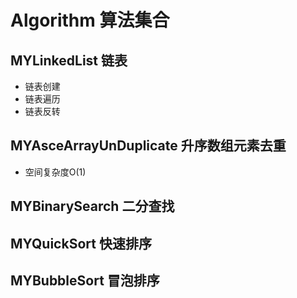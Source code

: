 # Algorithm 算法集合


## MYLinkedList 链表
* 链表创建
* 链表遍历
* 链表反转

## MYAsceArrayUnDuplicate 升序数组元素去重
* 空间复杂度O(1)

## MYBinarySearch 二分查找

## MYQuickSort 快速排序

## MYBubbleSort 冒泡排序